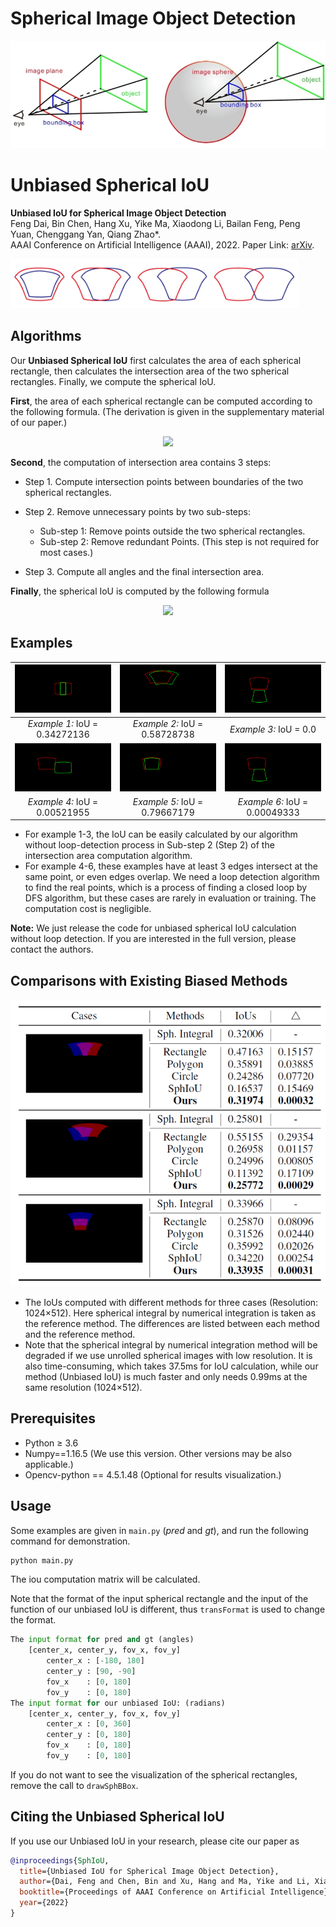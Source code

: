 # Spherical Image Object Detection
<p align="center">
<img src="./images/representation.jpg" alt="representation" />
</p>

# Unbiased Spherical IoU

**Unbiased IoU for Spherical Image Object Detection**<br>
Feng Dai, Bin Chen, Hang Xu, Yike Ma, Xiaodong Li, Bailan Feng, Peng Yuan, Chenggang Yan, Qiang Zhao*.<br>
AAAI Conference on Artificial Intelligence (AAAI), 2022. Paper Link:  [arXiv](https://arxiv.org/abs/2108.08029).

<img src="./images/intersection.jpg" alt="intersection" style="zoom: 45%;" />

## Algorithms

Our **Unbiased Spherical IoU** first calculates the area of each spherical rectangle, then calculates the intersection area of the two spherical rectangles. Finally, we compute the spherical IoU.

**First**, the area of each spherical rectangle can be computed according to the following formula. (The derivation is given in the supplementary material of our paper.)

<p align="center">
<img src="https://render.githubusercontent.com/render/math?math=A(b_i)%20=%204\arccos(-\sin\frac{\alpha_i}{2}\sin\frac{\beta_i}{2})%20-%202\pi,%20\text{for}%20\%20i%20\in%20\{1,%202\}.">
</p>

**Second**, the computation of intersection area contains 3 steps:

- Step 1. Compute intersection points between boundaries of the two spherical rectangles.

- Step 2. Remove unnecessary points by two sub-steps:
  - Sub-step 1: Remove points outside the two spherical rectangles.
  - Sub-step 2: Remove redundant Points. (This step is not required for most cases.)

- Step 3. Compute all angles and the final intersection area.

**Finally**, the spherical IoU is computed by the following formula

<p align="center">
<img src="https://render.githubusercontent.com/render/math?math=IoU(b_1,%20b_2)%20=%20\frac{A(b_1%20\cap%20b_2)}{A(b_1%20\cup%20b_2)}%20=%20\frac{A(b_1%20\cap%20b_2)}{A(b_1)%2BA(b_2)%20-%20A(b_1%20\cap%20b_2)}.">
</p>

## Examples

| ![example1](./images/example1.jpg) | ![example2](./images/example2.jpg) | ![example3](./images/example3.jpg) |
| :--------------------------------: | :--------------------------------: | :--------------------------------: |
|   *Example 1:*  IoU = 0.34272136   |   *Example 2:*  IoU = 0.58728738   |      *Example 3:*  IoU = 0.0       |
| ![example4](./images/example4.jpg) | ![example5](./images/example5.jpg) | ![example6](./images/example6.jpg) |
|   *Example 4:*  IoU = 0.00521955   |   *Example 5:*  IoU = 0.79667179   |   *Example 6:*  IoU = 0.00049333   |

* For example 1-3, the IoU can be easily calculated by our algorithm without loop-detection process in Sub-step 2 (Step 2) of the intersection area computation algorithm.
* For example 4-6, these examples have at least 3 edges intersect at the same point, or even edges overlap. We need a loop detection algorithm to find the real points, which is a  process of finding a closed loop by DFS algorithm, but these cases are rarely in evaluation or training. The computation cost is negligible. 

**Note:**  We just release the code for unbiased spherical IoU calculation without loop detection. If you are interested in the full version, please contact the authors. 

## Comparisons with Existing Biased Methods
<p align="center">
<img src="./images/tables.png" alt="tables" />
</p>

* The IoUs computed with different methods for three cases (Resolution: 1024×512). Here spherical integral by numerical integration is taken as the reference method. The differences are listed between each method and the reference method.
* Note that the spherical integral by numerical integration method will be degraded if we use unrolled spherical images with low resolution. It is also time-consuming, which takes 37.5ms for IoU calculation, while our method (Unbiased IoU) is much faster and only needs 0.99ms at the same resolution (1024×512).


## Prerequisites

- Python ≥ 3.6
- Numpy==1.16.5 (We use this version. Other versions may be also applicable.)
- Opencv-python == 4.5.1.48 (Optional for results visualization.)

## Usage

Some examples are given in `main.py` (*pred* and *gt*), and run the following command for demonstration.

```python
python main.py
```

The iou computation matrix will be calculated.

Note that the format of the input spherical rectangle and the input of the function of our unbiased IoU is different, thus `transFormat` is used to change the format.

```python
The input format for pred and gt (angles)
    [center_x, center_y, fov_x, fov_y]
        center_x : [-180, 180]
        center_y : [90, -90]
        fov_x    : [0, 180]
        fov_y    : [0, 180]
The input format for our unbiased IoU: (radians)
	[center_x, center_y, fov_x, fov_y]
        center_x : [0, 360]
        center_y : [0, 180]
        fov_x    : [0, 180]
        fov_y    : [0, 180]
```

If you do not want to see the visualization of the spherical rectangles, remove the call to `drawSphBBox`.

<!-- ## Citing Our Work -->

## Citing the Unbiased Spherical IoU

If you use our Unbiased IoU in your research, please cite our paper as

```BibTeX
@inproceedings{SphIoU,
  title={Unbiased IoU for Spherical Image Object Detection},
  author={Dai, Feng and Chen, Bin and Xu, Hang and Ma, Yike and Li, Xiaodong and Feng, Bailan and Yan, Chenggang and Zhao, Qiang},
  booktitle={Proceedings of AAAI Conference on Artificial Intelligence},
  year={2022}
}
```
